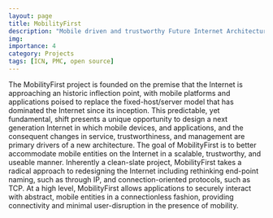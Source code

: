 ```yaml
---
layout: page
title: MobilityFirst
description: "Mobile driven and trustworthy Future Internet Architecture"
img: 
importance: 4
category: Projects
tags: [ICN, PMC, open source]
---
```


The MobilityFirst project is founded on the premise that the Internet is approaching an historic inflection point, with mobile platforms and applications poised to replace the fixed-host/server model that has dominated the Internet since its inception. This predictable, yet fundamental, shift presents a unique opportunity to design a next generation Internet in which mobile devices, and applications, and the consequent changes in service, trustworthiness, and management are primary drivers of a new architecture. The goal of MobilityFirst is to better accommodate mobile entities on the Internet in a scalable, trustworthy, and useable manner. Inherently a clean-slate project, MobilityFirst takes a radical approach to redesigning the Internet including rethinking end-point naming, such as through IP, and connection-oriented protocols, such as TCP. At a high level, MobilityFirst allows applications to securely interact with abstract, mobile entities in a connectionless fashion, providing connectivity and minimal user-disruption in the presence of mobility. 
<!-- 
## Resources

You can download the dataset described in the paper [here](https://nm-public-data.s3.us-east-2.amazonaws.com/dataset/all_traffic_time_10.pkl)

### Citation bibtex
```
@article{bronzino2019inferring,
  title={Inferring streaming video quality from encrypted traffic: Practical models and deployment experience},
  author={Bronzino, Francesco and Schmitt, Paul and Ayoubi, Sara and Martins, Guilherme and Teixeira, Renata and Feamster, Nick},
  journal={Proceedings of the ACM on Measurement and Analysis of Computing Systems},
  volume={3},
  number={3},
  pages={1--25},
  year={2019},
  publisher={ACM New York, NY, USA}
}
``` -->